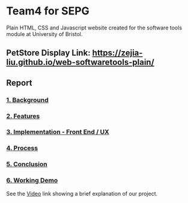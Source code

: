 # Team4 for SEPG
  
Plain HTML, CSS and Javascript  website created for the software tools module at University of Bristol.
## PetStore Display Link: https://zejia-liu.github.io/web-softwaretools-plain/

## **Report**

### [1. Background](report/.md)


### [2. Features](report/.md)


### [3. Implementation - Front End / UX](report/Implementation.md)


### [4. Process](report/.md)


### [5. Conclusion](report/.md)


### [6. Working Demo](report/.md)

See the [Video](https://) link showing a brief explanation of our project. 